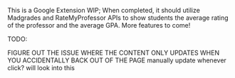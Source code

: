 This is a Google Extension WIP; When completed, it should utilize Madgrades and RateMyProfessor APIs to show students the average rating of the professor and the average GPA. More features to come!


TODO: 

FIGURE OUT THE ISSUE WHERE THE CONTENT ONLY UPDATES WHEN YOU ACCIDENTALLY BACK OUT OF THE PAGE
manually update whenever click? will look into this
